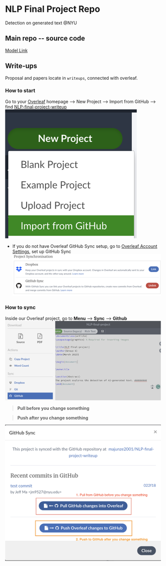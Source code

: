 # NLP Final Project Repo 
Detection on generated text @NYU

## Main repo -- source code

[Model Link](https://drive.google.com/drive/folders/1eZ5NpirUX9BIzwzU115KoD2-pFCW9ice?usp=sharing)


## Write-ups 
Proposal and papers locate in `writeups`, connected with overleaf. 

### How to start
Go to your [Overleaf](https://www.overleaf.com/project) homepage --> New Project --> Import from GitHub --> find [NLP-final-project-writeup](https://github.com/majunze2001/NLP-final-project-writeup)
![create](images/create.png)
- If you do not have Overleaf GitHub Sync setup, go to [Overleaf Account Settings](https://www.overleaf.com/user/settings), set up GitHub Sync
  ![connect](images/connect.png)

### How to sync
Inside our Overleaf project, go to **Menu** --> **Sync** --> **Github**
![syncmenu](images/syncmenu.png)
> **Pull before you change something**

> **Push after you change something**

![sync](images/sync.png)



